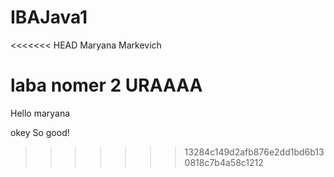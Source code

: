 # IBAJava1
<<<<<<< HEAD
Maryana Markevich

laba nomer 2
URAAAA  
=======
Hello maryana

okey
So good!
>>>>>>> 13284c149d2afb876e2dd1bd6b130818c7b4a58c1212
